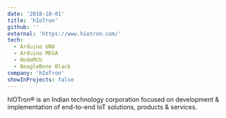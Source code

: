 ```yaml
---
date: '2018-10-01'
title: 'hIoTron'
github: ''
external: 'https://www.hiotron.com/'
tech:
  - Arduino UNO
  - Arduino MEGA
  - NodeMCU
  - BeagleBone Black
company: 'hIoTron'
showInProjects: false
---
```


hIOTron® is an Indian technology corporation focused on development & implementation of end-to-end IoT solutions, products & services.

